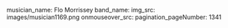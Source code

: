 musician_name: Flo Morrissey
band_name: 
img_src: images/musician1169.png
onmouseover_src: 
pagination_pageNumber: 1341